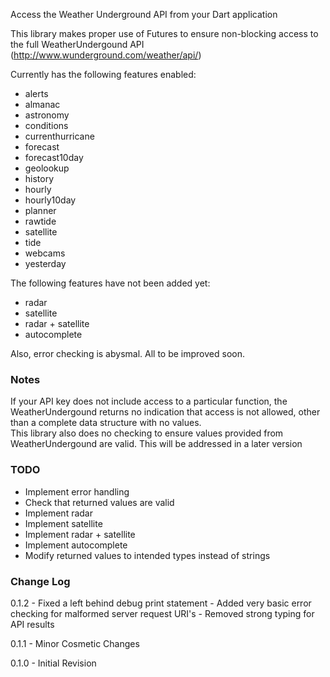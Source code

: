 Access the Weather Underground API from your Dart application

This library makes proper use of Futures to ensure non-blocking access to the full WeatherUndergound API (http://www.wunderground.com/weather/api/)

Currently has the following features enabled:
*   alerts
*   almanac
*   astronomy
*   conditions
*   currenthurricane
*   forecast
*   forecast10day
*   geolookup
*   history
*   hourly
*   hourly10day
*   planner
*   rawtide
*   satellite
*   tide
*   webcams
*   yesterday

The following features have not been added yet:
*   radar
*   satellite
*   radar + satellite
*   autocomplete

Also, error checking is abysmal.  All to be improved soon.  

### Notes ###
If your API key does not include access to a particular function, the WeatherUndergound returns no indication that access is not allowed, other than a complete data structure with no values.  
This library also does no checking to ensure values provided from WeatherUndergound are valid.  This will be addressed in a later version

### TODO ###
-   Implement error handling
-   Check that returned values are valid
-   Implement radar
-   Implement satellite
-   Implement radar + satellite
-   Implement autocomplete
-   Modify returned values to intended types instead of strings

### Change Log ###
0.1.2 - Fixed a left behind debug print statement
      - Added very basic error checking for malformed server request URI's
      - Removed strong typing for API results
      
0.1.1 - Minor Cosmetic Changes

0.1.0 - Initial Revision